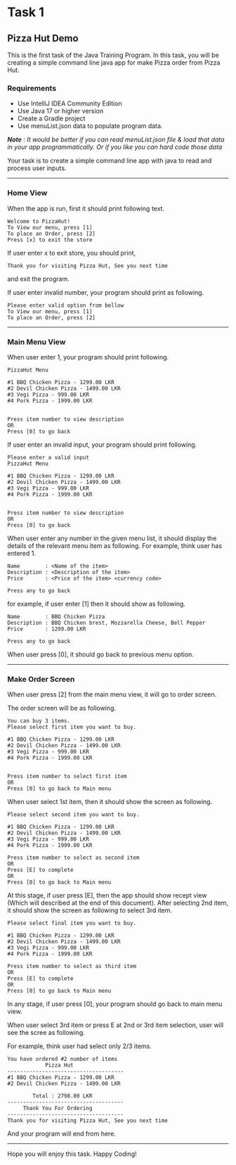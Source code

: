 # Task 1

## Pizza Hut Demo

This is the first task of the Java Training Program. In this task, you will be creating a simple command line java app for make Pizza order from Pizza Hut.

### Requirements

- Use IntelliJ IDEA Community Edition
- Use Java 17 or higher version
- Create a Gradle project
- Use menuList.json data to populate program data.

***Note** : It would be better if you can read menuList.json file & load that data in your app programmatically. Or if you like you can hard code those data*

Your task is to create a simple command line app with java to read and process user inputs.

-----------------------------------------------------------
### Home View

When the app is run, first it should print following text.

```
Welcome to PizzaHut!
To View our menu, press [1]
To place an Order, press [2]
Press [x] to exit the store

```

If user enter x to exit store, you should print,

```
Thank you for visiting Pizza Hut, See you next time
```
and exit the program.


If user enter invalid number, your program should print as following.

```
Please enter valid option from bellow
To View our menu, press [1]
To place an Order, press [2]

```
-----------------------------------------------------------
### Main Menu View

When user enter 1, your program should print following.

```
PizzaHut Menu

#1 BBQ Chicken Pizza - 1299.00 LKR
#2 Devil Chicken Pizza - 1499.00 LKR
#3 Vegi Pizza - 999.00 LKR
#4 Pork Pizza - 1999.00 LKR


Press item number to view description
OR
Press [0] to go back
```

If user enter an invalid input, your program should print following.

```
Please enter a valid input
PizzaHut Menu

#1 BBQ Chicken Pizza - 1299.00 LKR
#2 Devil Chicken Pizza - 1499.00 LKR
#3 Vegi Pizza - 999.00 LKR
#4 Pork Pizza - 1999.00 LKR


Press item number to view description
OR
Press [0] to go back
```

When user enter any number in the given menu list, it should display the details of the relevant menu item as following. For example, think user has entered 1.

```
Name        : <Name of the item>
Description : <Description of the item>
Price       : <Price of the item> <currency code>

Press any to go back
```

for example, if user enter [1] then it should show as following.

```
Name        : BBQ Chicken Pizza
Description : BBQ Chicken brest, Mozzarella Cheese, Bell Pepper
Price       : 1299.00 LKR

Press any to go back
```

When user press [0], it should go back to previous menu option.

-------------------------------------------------------
### Make Order Screen

When user press [2] from the main menu view, it will go to order screen.

The order screen will be as following.

```
You can buy 3 items.
Please select first item you want to buy.

#1 BBQ Chicken Pizza - 1299.00 LKR
#2 Devil Chicken Pizza - 1499.00 LKR
#3 Vegi Pizza - 999.00 LKR
#4 Pork Pizza - 1999.00 LKR


Press item number to select first item
OR
Press [0] to go back to Main menu
```

When user select 1st item, then it should show the screen as following.

```
Please select second item you want to buy.

#1 BBQ Chicken Pizza - 1299.00 LKR
#2 Devil Chicken Pizza - 1499.00 LKR
#3 Vegi Pizza - 999.00 LKR
#4 Pork Pizza - 1999.00 LKR

Press item number to select as second item
OR
Press [E] to complete
OR
Press [0] to go back to Main menu
```

At this stage, if user press [E], then the app should show recept view (Which will described at the end of this document).
After selecting 2nd item, it should show the screen as following to select 3rd item.

```
Please select final item you want to buy.

#1 BBQ Chicken Pizza - 1299.00 LKR
#2 Devil Chicken Pizza - 1499.00 LKR
#3 Vegi Pizza - 999.00 LKR
#4 Pork Pizza - 1999.00 LKR

Press item number to select as third item
OR
Press [E] to complete
OR
Press [0] to go back to Main menu
```

In any stage, if user press [0], your program should go back to main menu view.

When user select 3rd item or press E at 2nd or 3rd item selection, user will see the scree as following.

For example, think user had select only 2/3 items.

```
You have ordered #2 number of items
            Pizza Hut
-------------------------------------
#1 BBQ Chicken Pizza - 1299.00 LKR
#2 Devil Chicken Pizza - 1499.00 LKR

        Total : 2798.00 LKR
-------------------------------------
     Thank You For Ordering
-------------------------------------
Thank you for visiting Pizza Hut, See you next time
```

And your program will end from here.

-------------------------------------------------------------

Hope you will enjoy this task.
Happy Coding!

